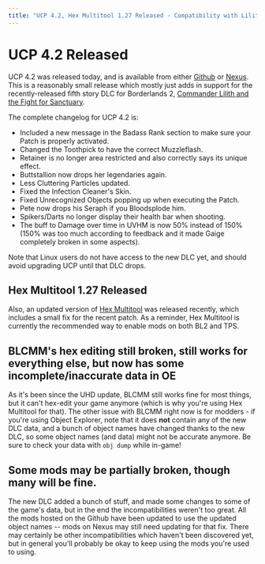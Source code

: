 ```yaml
---
title: "UCP 4.2, Hex Multitool 1.27 Released - Compatibility with Lilith DLC"
---
```


# UCP 4.2 Released

UCP 4.2 was released today, and is available from either
[Github](https://github.com/BLCM/BLCMods/tree/master/Borderlands%202%20mods/Community%20Patch%20Team) or
[Nexus](https://www.nexusmods.com/borderlands2/mods/50).  This
is a reasonably small release which mostly just adds in support
for the recently-released fifth story DLC for Borderlands 2,
[Commander Lilith and the Fight for Sanctuary](https://store.steampowered.com/app/872280/Borderlands_2_Commander_Lilith__the_Fight_for_Sanctuary/).

The complete changelog for UCP 4.2 is:

- Included a new message in the Badass Rank section to make sure your Patch is properly activated.
- Changed the Toothpick to have the correct Muzzleflash.
- Retainer is no longer area restricted and also correctly says its unique effect.
- Buttstallion now drops her legendaries again.
- Less Cluttering Particles updated.
- Fixed the Infection Cleaner's Skin.
- Fixed Unrecognized Objects popping up when executing the Patch.
- Pete now drops his Seraph if you Bloodsplode him.
- Spikers/Darts no longer display their health bar when shooting.
- The buff to Damage over time in UVHM is now 50% instead of 150% (150% was too much according to feedback and it made Gaige completely broken in some aspects).

Note that Linux users do not have access to the new DLC yet, and
should avoid upgrading UCP until that DLC drops.

## Hex Multitool 1.27 Released

Also, an updated version of [Hex Multitool](https://github.com/c0dycode/Borderlands-Hex-Multitool) was released recently,
which includes a small fix for the recent patch.  As a reminder,
Hex Multitool is currently the recommended way to enable mods on
both BL2 and TPS.

## BLCMM's hex editing still broken, still works for everything else, but now has some incomplete/inaccurate data in OE

As it's been since the UHD update, BLCMM still works fine for most things,
but it can't hex-edit your game anymore (which is why you're using Hex
Multitool for that).  The other issue with BLCMM right now is for modders -
if you're using Object Explorer, note that it does **not** contain any of
the new DLC data, and a bunch of object names have changed thanks to the
new DLC, so some object names (and data) might not be accurate anymore.
Be sure to check your data with `obj dump` while in-game!

## Some mods may be partially broken, though many will be fine.

The new DLC added a bunch of stuff, and made some changes to some of the
game's data, but in the end the incompatibilities weren't too great.  All
the mods hosted on the Github have been updated to use the updated object
names -- mods on Nexus may still need updating for that fix.  There may
certainly be other incompatibilities which haven't been discovered yet,
but in general you'll probably be okay to keep using the mods you're used
to using.
